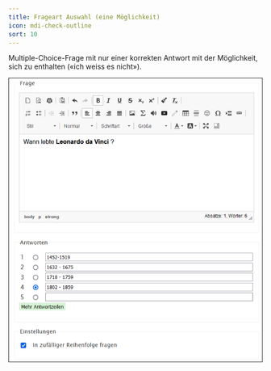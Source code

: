 ```yaml
---
title: Frageart Auswahl (eine Möglichkeit)
icon: mdi-check-outline
sort: 10
---
```




Multiple-Choice-Frage mit nur einer korrekten Antwort mit der Möglichkeit, sich zu enthalten («ich weiss es nicht»).


![](./Beispiel_1_auswahl-1-moeglich.png)

